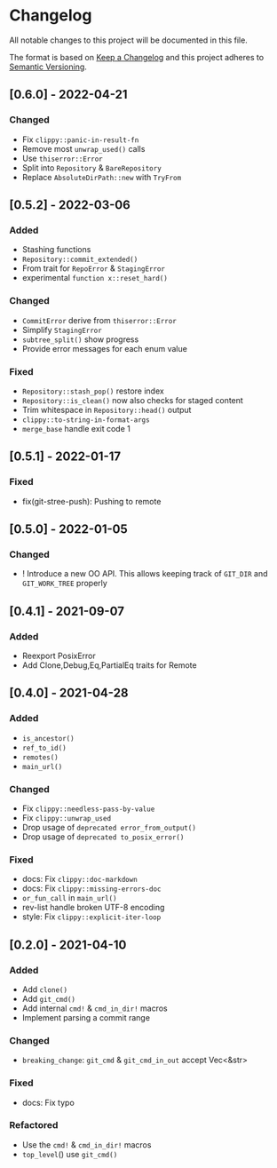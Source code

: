 # Changelog

All notable changes to this project will be documented in this file.

The format is based on [Keep a Changelog](http://keepachangelog.com/en/1.0.0/)
and this project adheres to [Semantic Versioning](http://semver.org/spec/v2.0.0.html).

## [0.6.0] - 2022-04-21

### Changed

- Fix `clippy::panic-in-result-fn`
- Remove most `unwrap_used()` calls
- Use `thiserror::Error`
- Split into `Repository` & `BareRepository`
- Replace `AbsoluteDirPath::new` with `TryFrom`

## [0.5.2] - 2022-03-06

### Added

- Stashing functions
- `Repository::commit_extended()`
- From trait for `RepoError` & `StagingError`
- experimental `function x::reset_hard()`

### Changed

- `CommitError` derive from `thiserror::Error`
- Simplify `StagingError`
- `subtree_split()` show progress
- Provide error messages for each enum value

### Fixed

- `Repository::stash_pop()` restore index
- `Repository::is_clean()` now also checks for staged content
- Trim whitespace in `Repository::head()` output
- `clippy::to-string-in-format-args`
- `merge_base` handle exit code 1

## [0.5.1] - 2022-01-17

### Fixed

- fix(git-stree-push): Pushing to remote

## [0.5.0] - 2022-01-05

### Changed

- ! Introduce a new OO API. This allows keeping track of `GIT_DIR` and
  `GIT_WORK_TREE` properly

## [0.4.1] - 2021-09-07

### Added

- Reexport PosixError
- Add Clone,Debug,Eq,PartialEq traits for Remote

## [0.4.0] - 2021-04-28

### Added

- `is_ancestor()`
- `ref_to_id()`
- `remotes()`
- `main_url()`

### Changed

- Fix `clippy::needless-pass-by-value`
- Fix `clippy::unwrap_used`
- Drop usage of `deprecated error_from_output()`
- Drop usage of `deprecated to_posix_error()`

### Fixed

- docs: Fix `clippy::doc-markdown`
- docs: Fix `clippy::missing-errors-doc`
- `or_fun_call` in `main_url()`
- rev-list handle broken UTF-8 encoding
- style: Fix `clippy::explicit-iter-loop`

## [0.2.0] - 2021-04-10

### Added

- Add `clone()`
- Add `git_cmd()`
- Add internal `cmd!` & `cmd_in_dir!` macros
- Implement parsing a commit range

### Changed

- `breaking_change`: `git_cmd` & `git_cmd_in_out` accept Vec<&str>

### Fixed

- docs: Fix typo

### Refactored

- Use the `cmd!` & `cmd_in_dir!` macros
- `top_level`() use `git_cmd()`
